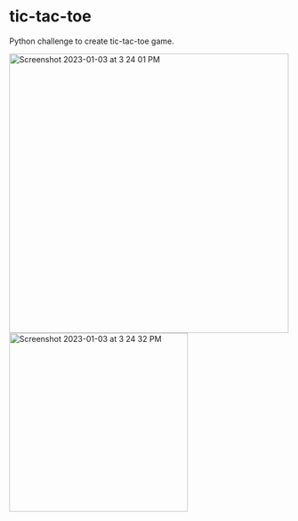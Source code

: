 # tic-tac-toe
Python challenge to create tic-tac-toe game.

<img width="502" alt="Screenshot 2023-01-03 at 3 24 01 PM" src="https://user-images.githubusercontent.com/51424392/210457865-a57ce6f0-ab97-4430-82cb-245bb0cf0d89.png">
<img width="321" alt="Screenshot 2023-01-03 at 3 24 32 PM" src="https://user-images.githubusercontent.com/51424392/210457868-d472b667-c30f-41d1-a6ab-e2120b66a27d.png">
